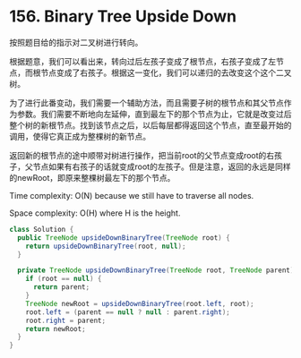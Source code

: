 # 156. Binary Tree Upside Down

按照题目给的指示对二叉树进行转向。

根据题意，我们可以看出来，转向过后左孩子变成了根节点，右孩子变成了左节点，而根节点变成了右孩子。根据这一变化，我们可以递归的去改变这个这个二叉树。

为了进行此番变动，我们需要一个辅助方法，而且需要子树的根节点和其父节点作为参数。我们需要不断地向左延伸，直到最左下的那个节点为止，它就是改变过后整个树的新根节点。找到该节点之后，以后每层都得返回这个节点，直至最开始的调用，使得它真正成为整棵树的新节点。

返回新的根节点的途中顺带对树进行操作，把当前root的父节点变成root的右孩子，父节点如果有右孩子的话就变成root的左孩子。但是注意，返回的永远是同样的newRoot，即原来整棵树最左下的那个节点。

Time complexity: O(N) because we still have to traverse all nodes.

Space complexity: O(H) where H is the height.

```java
class Solution {
  public TreeNode upsideDownBinaryTree(TreeNode root) {
    return upsideDownBinaryTree(root, null);
  }

  private TreeNode upsideDownBinaryTree(TreeNode root, TreeNode parent) {
    if (root == null) {
      return parent;
    }
    TreeNode newRoot = upsideDownBinaryTree(root.left, root);
    root.left = (parent == null ? null : parent.right);
    root.right = parent;
    return newRoot;
  }
}
```